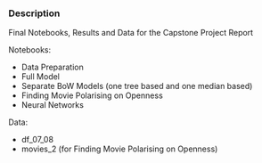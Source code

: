 ### Description

Final Notebooks, Results and Data for the Capstone Project Report

Notebooks:
- Data Preparation
- Full Model
- Separate BoW Models (one tree based and one median based)
- Finding Movie Polarising on Openness
- Neural Networks

Data:
- df_07_08 
- movies_2 (for Finding Movie Polarising on Openness)